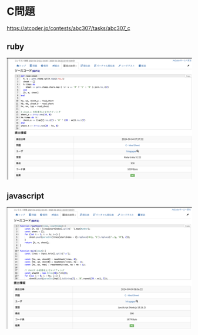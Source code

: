 # C問題
https://atcoder.jp/contests/abc307/tasks/abc307_c
## ruby
![alt text](image.png)
## javascript 
![alt text](image-1.png)
